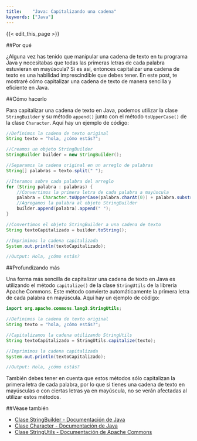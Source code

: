 ```yaml
---
title:    "Java: Capitalizando una cadena"
keywords: ["Java"]
---
```


{{< edit_this_page >}}

##Por qué

¿Alguna vez has tenido que manipular una cadena de texto en tu programa Java y necesitabas que todas las primeras letras de cada palabra estuvieran en mayúscula? Si es así, entonces capitalizar una cadena de texto es una habilidad imprescindible que debes tener. En este post, te mostraré cómo capitalizar una cadena de texto de manera sencilla y eficiente en Java.

##Cómo hacerlo

Para capitalizar una cadena de texto en Java, podemos utilizar la clase `StringBuilder` y su método `append()` junto con el método `toUpperCase()` de la clase `Character`. Aquí hay un ejemplo de código:

```Java
//Definimos la cadena de texto original
String texto = "hola, ¿cómo estás?";

//Creamos un objeto StringBuilder
StringBuilder builder = new StringBuilder();

//Separamos la cadena original en un arreglo de palabras
String[] palabras = texto.split(" ");

//Iteramos sobre cada palabra del arreglo
for (String palabra : palabras) {
    //Convertimos la primera letra de cada palabra a mayúscula
    palabra = Character.toUpperCase(palabra.charAt(0)) + palabra.substring(1);
    //Agregamos la palabra al objeto StringBuilder
    builder.append(palabra).append(" ");
}

//Convertimos el objeto StringBuilder a una cadena de texto
String textoCapitalizado = builder.toString();

//Imprimimos la cadena capitalizada
System.out.println(textoCapitalizado);

//Output: Hola, ¿cómo estás?
```

##Profundizando más

Una forma más sencilla de capitalizar una cadena de texto en Java es utilizando el método `capitalize()` de la clase `StringUtils` de la librería Apache Commons. Este método convierte automáticamente la primera letra de cada palabra en mayúscula. Aquí hay un ejemplo de código:

```Java
import org.apache.commons.lang3.StringUtils;

//Definimos la cadena de texto original
String texto = "hola, ¿cómo estás?";

//Capitalizamos la cadena utilizando StringUtils
String textoCapitalizado = StringUtils.capitalize(texto);

//Imprimimos la cadena capitalizada
System.out.println(textoCapitalizado);

//Output: Hola, ¿cómo estás?
```

También debes tener en cuenta que estos métodos sólo capitalizan la primera letra de cada palabra, por lo que si tienes una cadena de texto en mayúsculas o con ciertas letras ya en mayúscula, no se verán afectadas al utilizar estos métodos.

##Véase también

- [Clase StringBuilder - Documentación de Java](https://docs.oracle.com/javase/8/docs/api/java/lang/StringBuilder.html)
- [Clase Character - Documentación de Java](https://docs.oracle.com/javase/8/docs/api/java/lang/Character.html)
- [Clase StringUtils - Documentación de Apache Commons](https://commons.apache.org/proper/commons-lang/apidocs/org/apache/commons/lang3/StringUtils.html)